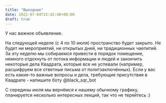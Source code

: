 ```yaml
---
title: "Выходные"
date: 2022-07-04T15:42:48+08:00
draft: true
---
```

У нас важное объявление.

На следующей неделе (с 4 по 10 июля) пространство будет закрыто. Не будет ни мероприятий, ни открытых дней, ни традиционных чаепитий. За эту неделю мы собираемся привести в порядок помещение, немного отдохнуть от потока информации и людей и закончить некоторые дела Квадрата, которые все не успевали (например, расшифруем все ответные письма от политзаключённых). Если у вас есть какие-то важные вопросы и дела, требующие присутствия в Квадрате - напишите боту @black_sqr_bot

С середины июля мы вернёмся к нашему обычному графику, планируется несколько интересных лекций, так что не теряйтесь :)